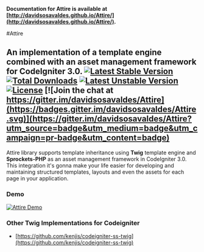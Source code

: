 **Documentation for Attire is available at [http://davidsosavaldes.github.io/Attire/](http://davidsosavaldes.github.io/Attire/).**

#Attire

An implementation of a template engine combined with an asset management framework for CodeIgniter 3.0.
[![Latest Stable Version](https://poser.pugx.org/dsv/attire/v/stable)](https://packagist.org/packages/dsv/attire) [![Total Downloads](https://poser.pugx.org/dsv/attire/downloads)](https://packagist.org/packages/dsv/attire) [![Latest Unstable Version](https://poser.pugx.org/dsv/attire/v/unstable)](https://packagist.org/packages/dsv/attire) [![License](https://poser.pugx.org/dsv/attire/license)](https://packagist.org/packages/dsv/attire) [![Join the chat at https://gitter.im/davidsosavaldes/Attire](https://badges.gitter.im/davidsosavaldes/Attire.svg)](https://gitter.im/davidsosavaldes/Attire?utm_source=badge&utm_medium=badge&utm_campaign=pr-badge&utm_content=badge)
----

Attire library supports template inheritance using **Twig** template engine and **Sprockets-PHP** as an asset management framework in CodeIgniter 3.0. This integration it's gonna make your life easier for developing and maintaining structured templates, layouts and even the assets for each page in your application.

### Demo

[![Attire Demo](http://img.youtube.com/vi/rhJiW1Rx5oc/0.jpg)](https://www.youtube.com/watch?v=rhJiW1Rx5oc)


### Other Twig Implementations for Codeigniter

* [https://github.com/kenjis/codeigniter-ss-twig](https://github.com/kenjis/codeigniter-ss-twig)
